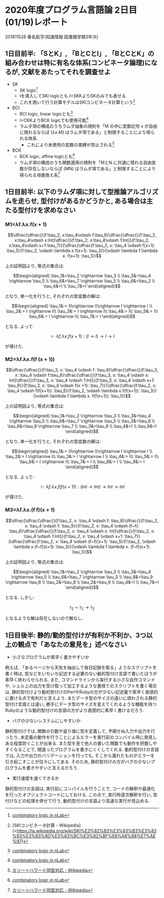 # 2020年度プログラム言語論 2日目(01/19)レポート

201811528 春名航亨(知識情報‧図書館学類3年次)

## 1日目前半: 「SとK」, 「BとCとI」, 「BとCとK」の組み合わせは特に有名な体系(コンビネータ論理)になるが, 文献をあたってそれを調査せよ

- SK
  - SK logic[^1]
  - Iを導入してSKI logicとも.I=SKKよりSKのみでも表せる
  - これを用いて行う計算モデルはSKIコンビネータ計算という[^2]
- BCI
  - BCI logic, linear logicとも[^1]
  - I=CKKよりBCK logicでも使用可能[^1]
  - ラムダ項の構成のうちラムダ抽象の規則を「M の中に変数記号 x が自由に現れるならば (λx.M) はラムダ項である」と制限することにより得られる体系.
    - これにより未使用の変数の束縛が禁止される[^3]
- BCK
  - BCK logic, affine logicとも[^1]
  - ラムダ項の構成のうち関数適用の規則を「MとN に共通に現れる自由変数が存在しないならば (MN) はラムダ項である」と制限することにより得られる項書換え系[^3]

[^1]: [combinatory logic in nLab](https://ncatlab.org/nlab/show/combinatory+logic)
[^2]: [SKIコンビネータ計算 - Wikipedia](<https://ja.wikipedia.org/wiki/SKI%E3%82%B3%E3%83%B3%E3%83%93%E3%83%8D%E3%83%BC%E3%82%BF%E8%A8%88%E7%AE%97)
[^3]: [カリー＝ハワード同型対応 - Wikipedia](https://ja.wikipedia.org/wiki/%E3%82%AB%E3%83%AA%E3%83%BC%EF%BC%9D%E3%83%8F%E3%83%AF%E3%83%BC%E3%83%89%E5%90%8C%E5%9E%8B%E5%AF%BE%E5%BF%9C)

## 1日目前半: 以下のラムダ項に対して型推論アルゴリズムを走らせ, 型付けがあるかどうかと, ある場合は主たる型付けを求めなさい

### M1=λf.λx.f(x + 1)

```math
\dfrac{\dfrac{}{f:\tau_2, x:\tau_4\vdash f:\tau_6}\dfrac{\dfrac{}{f:\tau_2, x:\tau_4\vdash x:Int}\dfrac{}{f:\tau_2, x:\tau_4\vdash 1:Int}}{f:\tau_2, x:\tau_4\vdash x+1:\tau_7}}{\dfrac{\dfrac{f:\tau_2, x: \tau_4 \vdash f(x+1): \tau_5}{f:\tau_2, \vdash \lambda x.f(x+1): \tau_3}}{\vdash \lambda f.\lambda x. f(x+1): \tau_1}}
```

上の証明図より, 等式の集合は:

```math
\begin{aligned}
\tau_1&=\tau_2 \rightarrow \tau_3 \\
\tau_3&=\tau_4 \rightarrow \tau_5 \\
\tau_6&=\tau_7 \rightarrow \tau_5 \\
\tau_6&=\tau_2 \\
\tau_4&=I \\
\tau_7&=I
\end{aligned}
```

となり, 単一化を行うと, それぞれの型変数の解は:

```math
\begin{aligned}
\tau_1&:= (I\rightarrow I)\rightarrow I \rightarrow I \\
\tau_2&:= I \rightarrow I\\
\tau_3&:= I \rightarrow I\\
\tau_4&:= I\\
\tau_5&:= I\\
\tau_6&:= I \rightarrow I\\
\tau_7&:= I
\end{aligned}
```

となる. よって:

```math
\vdash λf.λx.f(x + 1): (I\rightarrow I)\rightarrow I \rightarrow I
```

が導けた.

### M2=λf.λx.f(f (x + 1))

```math
\dfrac{\dfrac{}{f:\tau_3, x: \tau_4 \vdash f: \tau_6}\dfrac{\dfrac{}{f:\tau_3, x: \tau_4 \vdash f:\tau_8}\dfrac{\dfrac{}{f:\tau_3, x: \tau_4 \vdash x: Int}\dfrac{}{f:\tau_3, x: \tau_4 \vdash 1:Int}}{f:\tau_3, x: \tau_4 \vdash x+1: \tau_9}}{f:\tau_3, x: \tau_4 \vdash f(x +1): \tau_7}}{\dfrac{\dfrac{f:\tau_2, x: \tau_4 \vdash f(f(x+1)): \tau_5}{f:\tau_2, \vdash \lambda x.f(f(x+1)): \tau_3}}{\vdash \lambda f.\lambda x. f(f(x+1)): \tau_1}}
```

上の証明図より, 等式の集合は:

```math
\begin{aligned}
\tau_1&=\tau_2 \rightarrow \tau_3 \\
\tau_3&=\tau_4 \rightarrow \tau_5 \\
\tau_6&=\tau_7 \rightarrow \tau_5 \\
\tau_3&=\tau_6 \\
\tau_8&=\tau_9 \rightarrow \tau_7 \\
\tau_3&=\tau_8 \\
\tau_4&=I \\
\tau_9&=I
\end{aligned}
```

となり, 単一化を行うと, それぞれの型変数の解は:

```math
\begin{aligned}
\tau_1&:= (I\rightarrow I)\rightarrow I \rightarrow I \\
\tau_2&:= I \rightarrow I\\
\tau_3&:= I \rightarrow I \\
\tau_4&:= I\\
\tau_5&:= I\\
\tau_6&:= I \rightarrow I\\
\tau_7&:= I \\
\tau_8&:= I \\
\tau_9&:= I
\end{aligned}
```

となる. よって:

```math
\vdash λf.λx.f(f(x + 1)): (Int \rightarrow Int )\rightarrow Int  \rightarrow Int
```

が導けた.

### M3=λf.λx.(f f)(x + 1)

```math
\dfrac{\dfrac{\dfrac{}{f:\tau_2, x: \tau_4 \vdash f: \tau_8}\dfrac{}{f:\tau_2, x: \tau_4 \vdash f: \tau_9}}{f:\tau_2, x: \tau_4 \vdash (f~f): \tau_6}\dfrac{\dfrac{}{f:\tau_2, x: \tau_4 \vdash x: Int}\dfrac{}{f:\tau_2, x: \tau_4 \vdash 1:Int}}{f:\tau_2, x: \tau_4 \vdash x+1: \tau_7}}{\dfrac{\dfrac{f:\tau_2, x: \tau_4 \vdash (f~f)(x+1): \tau_5}{f:\tau_2, \vdash \lambda x.(f~f)(x+1): \tau_3}}{\vdash \lambda f.\lambda x. (f~f)(x+1): \tau_1}}
```

上の証明図より, 等式の集合は:

```math
\begin{aligned}
\tau_1&=\tau_2 \rightarrow \tau_3 \\
\tau_3&=\tau_4 \rightarrow \tau_5 \\
\tau_6&=\tau_7 \rightarrow \tau_5 \\
\tau_8&=\tau_9 \rightarrow \tau_6 \\
\tau_2&=\tau_8 \\
\tau_2&=\tau_9 \\
\tau_4&=I \\
\tau_7&=I
\end{aligned}
```

となる. しかし:

```math
\tau_2 = \tau_2\rightarrow \tau_2
```

となるような解は存在しないので解なし.

## 1日目後半: 静的/動的型付けが有利か不利か、3つ以上の観点で「あなたの意見を」述べなさい

- 小さなプログラムが素早く書きやすいか

例えば, 「あるページから天気を抽出して毎日記録を取る」ようなスクリプトを書く時は, 型などをいちいち記述する必要のない動的型付け言語で書いたほうが素早く終わらせられる. また, コマンドラインから実行する小さな自作コマンドや, シェル上の出力を受け取って加工するような書捨てのスクリプトを書く場合は, 静的型付けより動的型付けのPerlやRubyの方が少ない記述量で素早く直感的に書ける点で有利だと言えよう. またデータ型のサイズの違いに煩わされる静的型付け言語とは違い, 勝手にデータ型のサイズを変えてくれるような機能を持つRubyのような動的型付けの言語の方がより直感的に素早く書けるだろう.

- バグの少ないシステムにしやすいか

静的型付けでは, 関数の引数や返り値に型を定義して, 予期せぬ入力や出力を行ったり, 未定義の動作を行うことによるエラーを実行前のコンパイル時に発見しある程度防ぐことが出来る. また型を見て他人の書いた関数でも動作を把握しやすくなることで, 間違ったプログラムを書きにくくしてくれる. 動的型付けの言語では, 入力や出力のバリデーションを行っても, そこから漏れたものがエラーを引き起こすことが往々にしてある. そのため, 静的型付けの方がバグの少ないプログラムを書きやすいと言えるだろう.

- 実行速度を速くできるか

静的型付けの言語は, 実行前にコンパイルを行うことで, コードの解釈や最適化を行ったオブジェクトコードにしておける. この点で, 実行時逐次解釈を行い, 型付けなどの処理を併せて行う, 動的型付けの言語より高速な実行が見込める.
